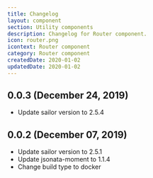 ```yaml
---
title: Changelog
layout: component
section: Utility components
description: Changelog for Router component.
icon: router.png
icontext: Router component
category: Router component
createdDate: 2020-01-02
updatedDate: 2020-01-02
---
```


## 0.0.3 (December 24, 2019)

* Update sailor version to 2.5.4

## 0.0.2 (December 07, 2019)

* Update sailor version to 2.5.1
* Update jsonata-moment to 1.1.4
* Change build type to docker
